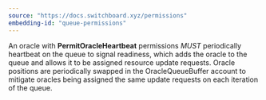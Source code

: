 ```yaml
---
source: "https://docs.switchboard.xyz/permissions"
embedding-id: "queue-permissions"
---
```

An oracle with **PermitOracleHeartbeat** permissions _MUST_ periodically
heartbeat on the queue to signal readiness, which adds the oracle to the queue
and allows it to be assigned resource update requests. Oracle positions are
periodically swapped in the OracleQueueBuffer account to mitigate oracles being
assigned the same update requests on each iteration of the queue.
